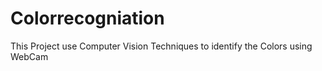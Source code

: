 # Colorrecogniation
This Project use Computer Vision Techniques to identify the Colors using WebCam
